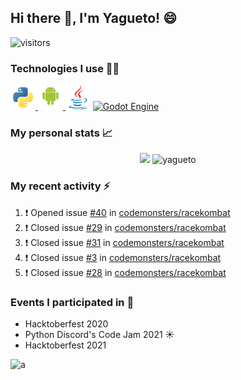 ## Hi there 👋, I'm Yagueto! 😄


![visitors](https://visitor-badge-reloaded.herokuapp.com/badge?page_id=yagueto_fina&style=for-the-badge)

### Technologies I use 👨‍💻

<p align="left"> 
<a href="https://www.python.org" target="_blank"><img src="https://raw.githubusercontent.com/devicons/devicon/master/icons/python/python-original.svg" alt="python" width="40" height="40"/> </a> 
<a href="https://developer.android.com" target="_blank"> <img src="https://raw.githubusercontent.com/devicons/devicon/master/icons/android/android-original-wordmark.svg" alt="android" width="40" height="40"/> </a>
<a href="https://www.java.com" target="_blank"><img src="https://raw.githubusercontent.com/devicons/devicon/master/icons/java/java-original.svg" alt="java" width="40" height="40"/></a>
<a href="https://www.godotengine.org" target="_blank"><img src="https://cdn.jsdelivr.net/gh/devicons/devicon/icons/godot/godot-original.svg" alt="Godot Engine" width="40" height="40"/> </a>

### My personal stats 📈
<div align="center"> 
  <a>
    <img src=https://github-readme-stats.vercel.app/api?username=yagueto&count_private=true&show_icons=true width=50%></img>
  </a>
  <img src="https://github-readme-streak-stats.herokuapp.com/?user=yagueto" alt="yagueto" width=49% />
</div>


### My recent activity ⚡

  <!--START_SECTION:activity-->
1. ❗️ Opened issue [#40](https://github.com/codemonsters/racekombat/issues/40) in [codemonsters/racekombat](https://github.com/codemonsters/racekombat)
2. ❗️ Closed issue [#29](https://github.com/codemonsters/racekombat/issues/29) in [codemonsters/racekombat](https://github.com/codemonsters/racekombat)
3. ❗️ Closed issue [#31](https://github.com/codemonsters/racekombat/issues/31) in [codemonsters/racekombat](https://github.com/codemonsters/racekombat)
4. ❗️ Closed issue [#3](https://github.com/codemonsters/racekombat/issues/3) in [codemonsters/racekombat](https://github.com/codemonsters/racekombat)
5. ❗️ Closed issue [#28](https://github.com/codemonsters/racekombat/issues/28) in [codemonsters/racekombat](https://github.com/codemonsters/racekombat)
  <!--END_SECTION:activity-->
  

### Events I participated in 📆

- Hacktoberfest 2020
- Python Discord's Code Jam 2021 ☀️
- Hacktoberfest 2021

![a](https://api.countapi.xyz/hit/yaguetogithub/profile?img)
